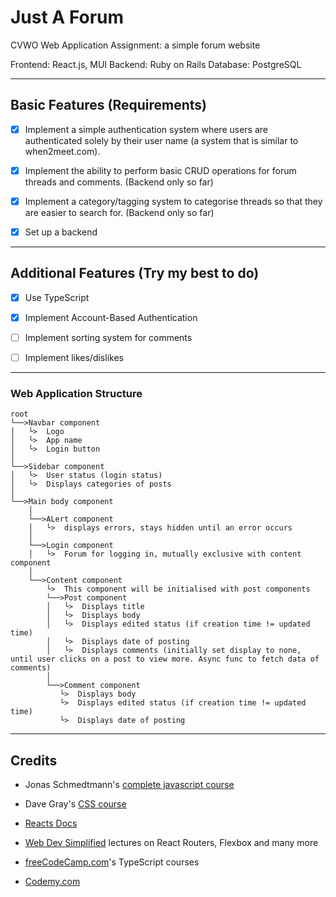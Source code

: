 # Just A Forum

CVWO Web Application Assignment: a simple forum website

Frontend: React.js, MUI
Backend: Ruby on Rails
Database: PostgreSQL

---

## Basic Features (Requirements)

- [x] Implement a simple authentication system where users are authenticated solely by their user name (a system that is similar to when2meet.com).

- [x] Implement the ability to perform basic CRUD operations for forum threads and comments. (Backend only so far)

- [x] Implement a category/tagging system to categorise threads so that they are easier to search for. (Backend only so far)

- [x] Set up a backend

---

## Additional Features (Try my best to do)

- [x] Use TypeScript

- [x] Implement Account-Based Authentication

- [ ] Implement sorting system for comments

- [ ] Implement likes/dislikes

---

### Web Application Structure

```
root
└──>Navbar component
│   └>  Logo
│   └>  App name
│   └>  Login button
│
└──>Sidebar component
│   └>  User status (login status)
│   └>  Displays categories of posts
│
└──>Main body component
    │
    └──>ALert component
    │   └>  displays errors, stays hidden until an error occurs
    │
    └──>Login component
    │   └>  Forum for logging in, mutually exclusive with content component
    │
    └──>Content component
        └>  This component will be initialised with post components
        └──>Post component
        │   └>  Displays title
        │   └>  Displays body
        │   └>  Displays edited status (if creation time != updated time)
        │   └>  Displays date of posting
        │   └>  Displays comments (initially set display to none, until user clicks on a post to view more. Async func to fetch data of comments)
        │
        └──>Comment component
           └>  Displays body
           └>  Displays edited status (if creation time != updated time)
           └>  Displays date of posting
```

---

## Credits

- Jonas Schmedtmann's [complete javascript course](https://www.udemy.com/course/the-complete-javascript-course/)

- Dave Gray's [CSS course](https://www.youtube.com/watch?v=n4R2E7O-Ngo)

- [Reacts Docs](https://beta.reactjs.org/learn)

- [Web Dev Simplified](https://www.youtube.com/@WebDevSimplified) lectures on React Routers, Flexbox and many more

- [freeCodeCamp.com](https://www.youtube.com/@freecodecamp)'s TypeScript courses

- [Codemy.com](https://www.youtube.com/@Codemycom)
